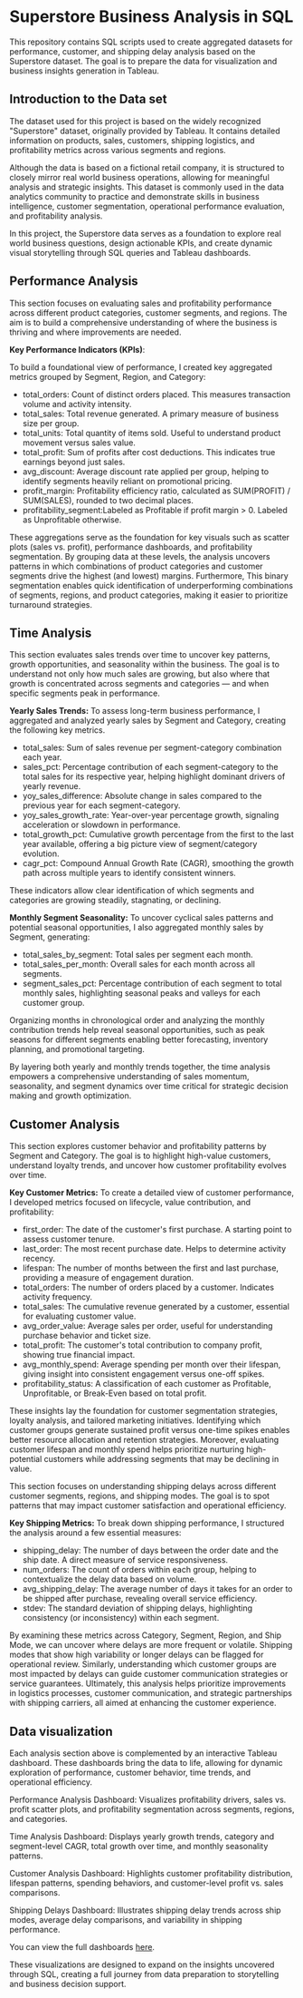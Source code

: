 # Superstore Business Analysis in SQL
This repository contains SQL scripts used to create aggregated datasets for performance, customer, and shipping delay analysis based on the Superstore dataset. The goal is to prepare the data for visualization and business insights generation in Tableau.

## Introduction to the Data set
The dataset used for this project is based on the widely recognized "Superstore" dataset, originally provided by Tableau.
It contains detailed information on products, sales, customers, shipping logistics, and profitability metrics across various segments and regions.

Although the data is based on a fictional retail company, it is structured to closely mirror real world business operations, allowing for meaningful analysis and strategic insights.
This dataset is commonly used in the data analytics community to practice and demonstrate skills in business intelligence, customer segmentation, operational performance evaluation, and profitability analysis.

In this project, the Superstore data serves as a foundation to explore real world business questions, design actionable KPIs, and create dynamic visual storytelling through SQL queries and Tableau dashboards.

## Performance Analysis
This section focuses on evaluating sales and profitability performance across different product categories, customer segments, and regions. The aim is to build a comprehensive understanding of where the business is thriving and where improvements are needed.

**Key Performance Indicators (KPIs)**:

To build a foundational view of performance, I created key aggregated metrics grouped by Segment, Region, and Category:

- total_orders: Count of distinct orders placed. This measures transaction volume and activity intensity.
- total_sales: Total revenue generated. A primary measure of business size per group.
- total_units: Total quantity of items sold. Useful to understand product movement versus sales value.
- total_profit: Sum of profits after cost deductions. This indicates true earnings beyond just sales.
- avg_discount: Average discount rate applied per group, helping to identify segments heavily reliant on promotional pricing.
- profit_margin: Profitability efficiency ratio, calculated as SUM(PROFIT) / SUM(SALES), rounded to two decimal places.
- profitability_segment:Labeled as Profitable if profit margin > 0. Labeled as Unprofitable otherwise.

These aggregations serve as the foundation for key visuals such as scatter plots (sales vs. profit), performance dashboards, and profitability segmentation. By grouping data at these levels, the analysis uncovers patterns in which combinations of product categories and customer segments drive the highest (and lowest) margins. Furthermore, This binary segmentation enables quick identification of underperforming combinations of segments, regions, and product categories, making it easier to prioritize turnaround strategies.


## Time Analysis
This section evaluates sales trends over time to uncover key patterns, growth opportunities, and seasonality within the business. The goal is to understand not only how much sales are growing, but also where that growth is concentrated across segments and categories — and when specific segments peak in performance.

**Yearly Sales Trends:**
To assess long-term business performance, I aggregated and analyzed yearly sales by Segment and Category, creating the following key metrics.

- total_sales: Sum of sales revenue per segment-category combination each year.
- sales_pct: Percentage contribution of each segment-category to the total sales for its respective year, helping highlight dominant drivers of yearly revenue.
- yoy_sales_difference: Absolute change in sales compared to the previous year for each segment-category.
- yoy_sales_growth_rate: Year-over-year percentage growth, signaling acceleration or slowdown in performance.
- total_growth_pct: Cumulative growth percentage from the first to the last year available, offering a big picture view of segment/category evolution.
- cagr_pct: Compound Annual Growth Rate (CAGR), smoothing the growth path across multiple years to identify consistent winners.

These indicators allow clear identification of which segments and categories are growing steadily, stagnating, or declining.

**Monthly Segment Seasonality:**
To uncover cyclical sales patterns and potential seasonal opportunities, I also aggregated monthly sales by Segment, generating:

- total_sales_by_segment: Total sales per segment each month.
- total_sales_per_month: Overall sales for each month across all segments.
- segment_sales_pct: Percentage contribution of each segment to total monthly sales, highlighting seasonal peaks and valleys for each customer group.

Organizing months in chronological order and analyzing the monthly contribution trends help reveal seasonal opportunities, such as peak seasons for different segments enabling better forecasting, inventory planning, and promotional targeting.

By layering both yearly and monthly trends together, the time analysis empowers a comprehensive understanding of sales momentum, seasonality, and segment dynamics over time critical for strategic decision making and growth optimization.


## Customer Analysis
This section explores customer behavior and profitability patterns by Segment and Category. The goal is to highlight high-value customers, understand loyalty trends, and uncover how customer profitability evolves over time.

**Key Customer Metrics:**
To create a detailed view of customer performance, I developed metrics focused on lifecycle, value contribution, and profitability:

- first_order: The date of the customer's first purchase. A starting point to assess customer tenure.
- last_order: The most recent purchase date. Helps to determine activity recency.
- lifespan: The number of months between the first and last purchase, providing a measure of engagement duration.
- total_orders: The number of orders placed by a customer. Indicates activity frequency.
- total_sales: The cumulative revenue generated by a customer, essential for evaluating customer value.
- avg_order_value: Average sales per order, useful for understanding purchase behavior and ticket size.
- total_profit: The customer's total contribution to company profit, showing true financial impact.
- avg_monthly_spend: Average spending per month over their lifespan, giving insight into consistent engagement versus one-off spikes.
- profitability_status: A classification of each customer as Profitable, Unprofitable, or Break-Even based on total profit.

These insights lay the foundation for customer segmentation strategies, loyalty analysis, and tailored marketing initiatives. Identifying which customer groups generate sustained profit versus one-time spikes enables better resource allocation and retention strategies. Moreover, evaluating customer lifespan and monthly spend helps prioritize nurturing high-potential customers while addressing segments that may be declining in value.

This section focuses on understanding shipping delays across different customer segments, regions, and shipping modes. The goal is to spot patterns that may impact customer satisfaction and operational efficiency.

**Key Shipping Metrics:**
To break down shipping performance, I structured the analysis around a few essential measures:

- shipping_delay: The number of days between the order date and the ship date. A direct measure of service responsiveness.
- num_orders: The count of orders within each group, helping to contextualize the delay data based on volume.
- avg_shipping_delay: The average number of days it takes for an order to be shipped after purchase, revealing overall service efficiency.
- stdev: The standard deviation of shipping delays, highlighting consistency (or inconsistency) within each segment.

By examining these metrics across Category, Segment, Region, and Ship Mode, we can uncover where delays are more frequent or volatile. Shipping modes that show high variability or longer delays can be flagged for operational review. Similarly, understanding which customer groups are most impacted by delays can guide customer communication strategies or service guarantees. Ultimately, this analysis helps prioritize improvements in logistics processes, customer communication, and strategic partnerships with shipping carriers, all aimed at enhancing the customer experience.

## Data visualization
Each analysis section above is complemented by an interactive Tableau dashboard. These dashboards bring the data to life, allowing for dynamic exploration of performance, customer behavior, time trends, and operational efficiency.

Performance Analysis Dashboard: Visualizes profitability drivers, sales vs. profit scatter plots, and profitability segmentation across segments, regions, and categories.

Time Analysis Dashboard: Displays yearly growth trends, category and segment-level CAGR, total growth over time, and monthly seasonality patterns.

Customer Analysis Dashboard: Highlights customer profitability distribution, lifespan patterns, spending behaviors, and customer-level profit vs. sales comparisons.

Shipping Delays Dashboard: Illustrates shipping delay trends across ship modes, average delay comparisons, and variability in shipping performance.

You can view the full dashboards [here](https://public.tableau.com/app/profile/adelia.liew/vizzes).

These visualizations are designed to expand on the insights uncovered through SQL, creating a full journey from data preparation to storytelling and business decision support.

